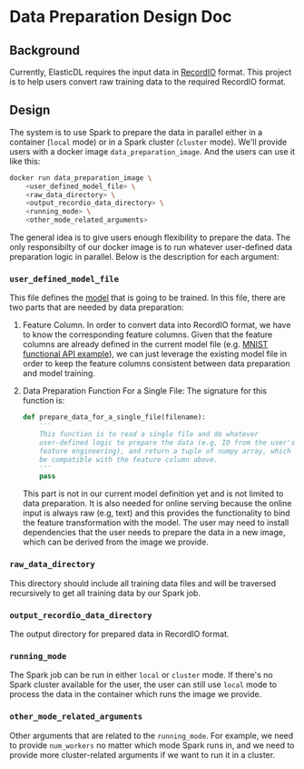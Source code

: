 # Data Preparation Design Doc

## Background

Currently, ElasticDL requires the input data in [RecordIO](
https://github.com/elasticdl/recordio) format. This project is to help users
convert raw training data to the required RecordIO format.

## Design

The system is to use Spark to prepare the data in parallel either in a
container (`local` mode) or in a Spark cluster (`cluster` mode). We'll provide
users with a docker image `data_preparation_image`. And the users can use it
like this:

```bash
docker run data_preparation_image \
    <user_defined_model_file> \
    <raw_data_directory> \
    <output_recordio_data_directory> \
    <running_mode> \
    <other_mode_related_arguments>
```

The general idea is to give users enough flexibility to prepare the data. The
only responsibilty of our docker image is to run whatever user-defined data
preparation logic in parallel. Below is the description for each argument:

### `user_defined_model_file`

This file defines the
[model](https://github.com/sql-machine-learning/elasticdl/blob/develop/doc/model_building.md)
that is going to be trained. In this file, there are two parts that are needed
by data preparation:

1. Feature Column. In order to convert data into RecordIO format, we have to
know the corresponding feature columns. Given that the feature columns are
already defined in the current model file (e.g. [MNIST functional API
example](https://github.com/sql-machine-learning/elasticdl/blob/0b7d75fd5073802f33e192244283b86ccf2684e0/elasticdl/python/examples/mnist_functional_api.py#L18-L24)),
we can just leverage the existing model file in order to keep the feature
columns consistent between data preparation and model training.

1. Data Preparation Function For a Single File: The signature for this function
is:

    ```python
    def prepare_data_for_a_single_file(filename):
        '''
        This function is to read a single file and do whatever
        user-defined logic to prepare the data (e.g, IO from the user's file system,
        feature engineering), and return a tuple of numpy array, which should
        be compatible with the feature column above.
        '''
        pass
    ```

    This part is not in our current model definition yet and is not limited to
data preparation. It is also needed for online serving because the online input
is always raw (e.g, text) and this provides the functionality to bind the
feature transformation with the model. The user may need to install
dependencies that the user needs to prepare the data in a new image, which can
be derived from the image we provide.

### `raw_data_directory`

This directory should include all training data files and will be traversed
recursively to get all training data by our Spark job.

### `output_recordio_data_directory`

The output directory for prepared data in RecordIO format.

### `running_mode`

The Spark job can be run in either `local` or `cluster` mode. If there's no
Spark cluster available for the user, the user can still use `local` mode to
process the data in the container which runs the image we provide.

### `other_mode_related_arguments`

Other arguments that are related to the `running_mode`. For example, we need to
provide `num_workers` no matter which mode Spark runs in, and we need to
provide more cluster-related arguments if we want to run it in a cluster.
